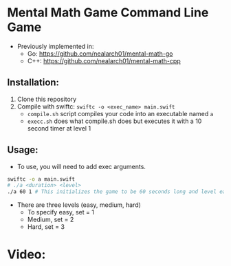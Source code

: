 # Mental Math Game Command Line Game
- Previously implemented in:
	- Go: https://github.com/nealarch01/mental-math-go
	- C++: https://github.com/nealarch01/mental-math-cpp

## Installation:
1. Clone this repository
2. Compile with swiftc: `swiftc -o <exec_name> main.swift`
	- `compile.sh` script compiles your code into an executable named `a`
	- `execc.sh` does what compile.sh does but executes it with a 10 second timer at level 1

## Usage:
- To use, you will need to add exec arguments. 
```sh
swiftc -o a main.swift
# ./a <duration> <level>
./a 60 1 # This initializes the game to be 60 seconds long and level easy
```
- There are three levels (easy, medium, hard)
	- To specify easy, set <level> = 1
	- Medium, set <level> = 2
	- Hard, set <level> = 3


# Video:










